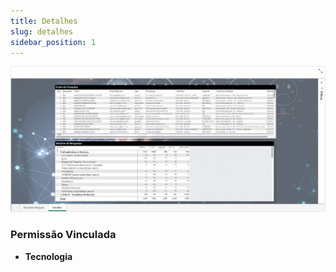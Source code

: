```yaml
---
title: Detalhes
slug: detalhes
sidebar_position: 1 
---
```


![Alt text](image-1.png)





### Permissão Vinculada

- **Tecnologia**